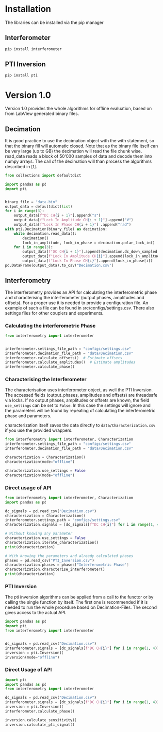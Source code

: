 # Installation
The libraries can be installed via the pip manager
## Interferometer
```bash
pip install interferometer
```

## PTI Inversion
```bash
pip install pti
```

# **Version 1.0**
Version 1.0 provides the whole algorithms for offline evaluation, based on from LabView generated binary files.

## **Decimation**

It is good practice to use the decimation object with the with statement, so that the binary fill will automatic
closed.  Note that as the binary file itself can be very large (up to GB) the decimation will read the file chunk wise.
read_data reads a block of 50'000 samples of data and decode them into numpy arrays. The call of the decimation will
than process the algorithms described in [1].
```python
from collections import defaultdict

import pandas as pd
import pti


binary_file = "data.bin"
output_data = defaultdict(list)
for i in range(3):
    output_data[f"DC CH{i + 1}"].append("s")
    output_data[f"Lock In Amplitude CH{i + 1}"].append("V")
    output_data[f"Lock In Phase CH{i + 1}"] .append("rad")
with pti.Decimation(binary_file) as decimation:
    while decimation.read_data():
        decimation()
        lock_in_amplitude, lock_in_phase = decimation.polar_lock_in()
    for i in range(3):
        output_data[f"DC CH{i + 1}"].append(decimation.dc_down_sampled[i])
        output_data[f"Lock In Amplitude CH{i}"].append(lock_in_amplitude[i])
        output_data[f"Lock In Phase CH{i}"].append(lock_in_phase[i])
pd.DataFrame(output_data).to_csv("Decimation.csv")
```

## **Interferometry**
The interferometry provides an API for calculating the interferometric phase and characterising the interferometer
(output phases, amplitudes and offsets). For a proper use it is needed to provide a configuration file. An example of
such a file can be found in src/configs/settings.csv. There also settings files for other couplers and experiments.

### **Calculating the interferometric Phase**

```python
from interferometry import interferometer


interferometer.settings_file_path = "configs/settings.csv"
interferometer.decimation_file_path = "data/Decimation.csv"
interferometer.calculate_offsets()  # Estimate offsets
interferometer.calculate_amplitudes()  # Estimate amplitudes
interferometer.calculate_phase()
```

### **Characterising the Interferometer**

The characterisation uses interferometer object, as well the PTI Inversion. The accessed fields (output_phases,
amplitudes and offsets) are threadsafe via locks. If no output phases, amplitudes or offsets are known, the field 
```use_settings``` can be set to ```False```. In this case the settings will ignore and the parameters will be found by
repeating of calculating the interferometric phase and parameters.

characterization itself saves the data directly to ```data/Characterization.csv```
if you use the provided wrappers.
```python
from interferometry import interferometer, Characterization
interferometer.settings_file_path = "configs/settings.csv"
interferometer.decimation_file_path = "data/Decimation.csv"

characterization = Characterization()
characterization(mode="offline")

characterization.use_settings = False
characterization(mode="offline")
```
### **Direct usage of API**
```python
from interferometry import interferometer, Characterization
import pandas as pd

dc_signals = pd.read_csv("Decimation.csv")
characterization = Characterization()
interferometer.settings_path = "configs/settings.csv"
characterization.signals = [dc_signals[f"DC CH{i}"] for i in range(1, 4)]

# Without knowing any parameter
characterization.use_settings = False
characterization.iterate_characterization()
print(characterization)

# With knowing the parameters and already calculated phases
phases = pd.read_csv("PTI_Inversion.csv")
characterization.phases = phases["Interferometric Phase"]
characterization.characterise_interferometer()
print(characterization)
```


### **PTI Inversion**
The pti inversion algorithms can be applied from a call to the functor or by calling the single function by itself. The
first one is recommended if it is needed to run the whole procedure based on Decimation-Files. The second gives access
to the actual API.

```python
import pandas as pd
import pti
from interferometry import interferometer


dc_signals = pd.read_csv("Decimation.csv")
interferometer.signals = [dc_signals[f"DC CH{i}"] for i in range(1, 4)]
inversion = pti.Inversion()
inversion(mode="offline")
```
### **Direct Usage of API**
```python
import pti
import pandas as pd
from interferometry import interferometer

dc_signals = pd.read_csv("Decimation.csv")
interferometer.signals = [dc_signals[f"DC CH{i}"] for i in range(1, 4)]
inversion = pti.Inversion()
interferometer.calculate_phase()

inversion.calculate_sensitivity()
inversion.calculate_pti_signal()
```
